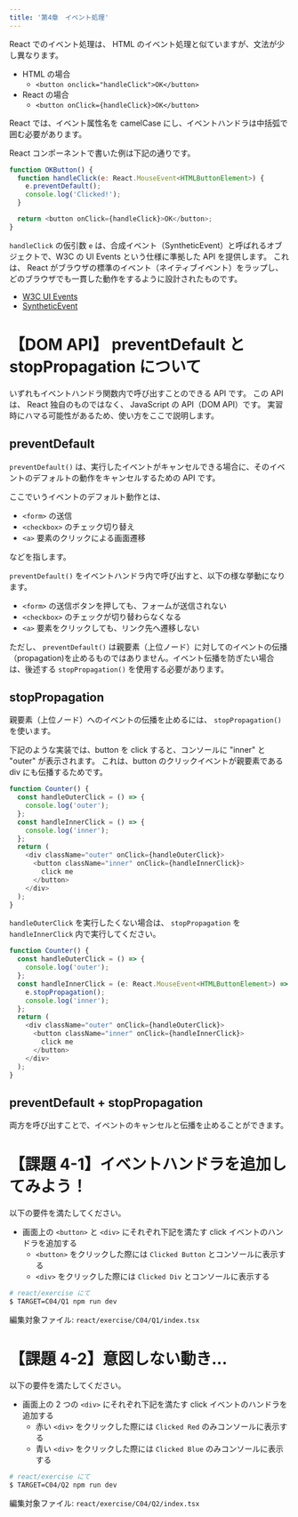 ```yaml
---
title: '第4章　イベント処理'
---
```


React でのイベント処理は、 HTML のイベント処理と似ていますが、文法が少し異なります。

- HTML の場合
  - `<button onclick="handleClick">OK</button>`
- React の場合
  - `<button onClick={handleClick}>OK</button>`

React では、イベント属性名を camelCase にし、イベントハンドラは中括弧で囲む必要があります。

React コンポーネントで書いた例は下記の通りです。

```javascript
function OKButton() {
  function handleClick(e: React.MouseEvent<HTMLButtonElement>) {
    e.preventDefault();
    console.log('Clicked!');
  }

  return <button onClick={handleClick}>OK</button>;
}
```
`handleClick` の仮引数 `e` は、合成イベント（SyntheticEvent）と呼ばれるオブジェクトで、W3C の UI Events という仕様に準拠した API を提供します。
これは、 React がブラウザの標準のイベント（ネイティブイベント）をラップし、どのブラウザでも一貫した動作をするように設計されたものです。

- [W3C UI Events](https://www.w3.org/TR/DOM-Level-3-Events/)
- [SyntheticEvent](https://ja.react.dev/learn/typescript#typing-dom-events)

# 【DOM API】 preventDefault と stopPropagation について

いずれもイベントハンドラ関数内で呼び出すことのできる API です。
この API は、 React 独自のものではなく、 JavaScript の API（DOM API）です。
実習時にハマる可能性があるため、使い方をここで説明します。

## preventDefault

`preventDefault()` は、実行したイベントがキャンセルできる場合に、そのイベントのデフォルトの動作をキャンセルするための API です。

ここでいうイベントのデフォルト動作とは、

- `<form>` の送信
- `<checkbox>` のチェック切り替え
- `<a>` 要素のクリックによる画面遷移

などを指します。

`preventDefault()` をイベントハンドラ内で呼び出すと、以下の様な挙動になります。

- `<form>` の送信ボタンを押しても、フォームが送信されない
- `<checkbox>` のチェックが切り替わらなくなる
- `<a>` 要素をクリックしても、リンク先へ遷移しない

ただし、 `preventDefault()` は親要素（上位ノード）に対してのイベントの伝播（propagation)を止めるものではありません。イベント伝播を防ぎたい場合は、後述する `stopPropagation()` を使用する必要があります。

## stopPropagation

親要素（上位ノード）へのイベントの伝播を止めるには、 `stopPropagation()` を使います。

下記のような実装では、button を click すると、コンソールに "inner" と "outer" が表示されます。
これは、button のクリックイベントが親要素である div にも伝播するためです。

```javascript
function Counter() {
  const handleOuterClick = () => {
    console.log('outer');
  };
  const handleInnerClick = () => {
    console.log('inner');
  };
  return (
    <div className="outer" onClick={handleOuterClick}>
      <button className="inner" onClick={handleInnerClick}>
        click me
      </button>
    </div>
  );
}
```

`handleOuterClick` を実行したくない場合は、 `stopPropagation` を `handleInnerClick` 内で実行してください。

```typescript
function Counter() {
  const handleOuterClick = () => {
    console.log('outer');
  };
  const handleInnerClick = (e: React.MouseEvent<HTMLButtonElement>) => {
    e.stopPropagation();
    console.log('inner');
  };
  return (
    <div className="outer" onClick={handleOuterClick}>
      <button className="inner" onClick={handleInnerClick}>
        click me
      </button>
    </div>
  );
}
```

## preventDefault + stopPropagation

両方を呼び出すことで、イベントのキャンセルと伝播を止めることができます。

# 【課題 4-1】イベントハンドラを追加してみよう！

以下の要件を満たしてください。

- 画面上の `<button>` と `<div>` にそれぞれ下記を満たす click イベントのハンドラを追加する
  - `<button>` をクリックした際には `Clicked Button` とコンソールに表示する
  - `<div>` をクリックした際には `Clicked Div` とコンソールに表示する

```bash
# react/exercise にて
$ TARGET=C04/Q1 npm run dev
```

編集対象ファイル: `react/exercise/C04/Q1/index.tsx`

# 【課題 4-2】意図しない動き...

以下の要件を満たしてください。

- 画面上の 2 つの `<div>` にそれぞれ下記を満たす click イベントのハンドラを追加する
  - 赤い `<div>` をクリックした際には `Clicked Red` のみコンソールに表示する
  - 青い `<div>` をクリックした際には `Clicked Blue` のみコンソールに表示する

```bash
# react/exercise にて
$ TARGET=C04/Q2 npm run dev
```

編集対象ファイル: `react/exercise/C04/Q2/index.tsx`
